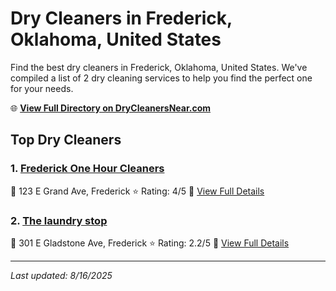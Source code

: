 # Dry Cleaners in Frederick, Oklahoma, United States

Find the best dry cleaners in Frederick, Oklahoma, United States. We've compiled a list of 2 dry cleaning services to help you find the perfect one for your needs.

🌐 **[View Full Directory on DryCleanersNear.com](https://drycleanersnear.com/city/US/Oklahoma/Frederick)**

## Top Dry Cleaners

### 1. [Frederick One Hour Cleaners](https://drycleanersnear.com/dryCleaner/686b2a23b03055c802e0e951/frederick-one-hour-cleaners)
📍 123 E Grand Ave, Frederick
⭐ Rating: 4/5
🔗 [View Full Details](https://drycleanersnear.com/dryCleaner/686b2a23b03055c802e0e951/frederick-one-hour-cleaners)

### 2. [The laundry stop](https://drycleanersnear.com/dryCleaner/686b2a28b03055c802e0e9d2/the-laundry-stop)
📍 301 E Gladstone Ave, Frederick
⭐ Rating: 2.2/5
🔗 [View Full Details](https://drycleanersnear.com/dryCleaner/686b2a28b03055c802e0e9d2/the-laundry-stop)


---

*Last updated: 8/16/2025*
